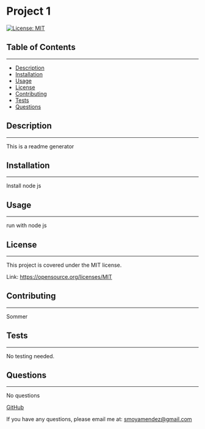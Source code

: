 # Project 1

  [![License: MIT](https://img.shields.io/badge/License-MIT-yellow.svg)](https://opensource.org/licenses/MIT)

  ## Table of Contents
  ---
* [Description](#description)
* [Installation](#installation)
* [Usage](#usage)
* [License](#license)
* [Contributing](#contributing)
* [Tests](#tests)
* [Questions](#questions)

## Description
---
This is a readme generator

## Installation 
---
Install node js

## Usage
---
run with node js

## License 
---
This project is covered under the MIT license.

Link: https://opensource.org/licenses/MIT

## Contributing
---
Sommer

## Tests
---
No testing needed.

## Questions
---
No questions

[GitHub](https://github.com/smoyamendez)

If you have any questions, please email me at: smoyamendez@gmail.com

